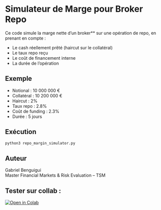 # Simulateur de Marge pour Broker Repo

Ce code simule la marge nette d’un broker** sur une opération de repo, en prenant en compte :

- Le cash réellement prêté (haircut sur le collatéral)
- Le taux repo reçu
- Le coût de financement interne
- La durée de l’opération

##  Exemple

- Notional : 10 000 000 €
- Collatéral : 10 200 000 €
- Haircut : 2%
- Taux repo : 2.8%
- Coût de funding : 2.3%
- Durée : 5 jours

## Exécution

```bash
python3 repo_margin_simulator.py
```


## Auteur

Gabriel Benguigui  
Master Financial Markets & Risk Evaluation – TSM

## Tester sur collab :

[![Open in Colab](https://colab.research.google.com/assets/colab-badge.svg)](https://colab.research.google.com/github/Gabriel-Benguigui/repo-broker-margin-simulator/blob/main/repo_margin_simulator.ipynb)
